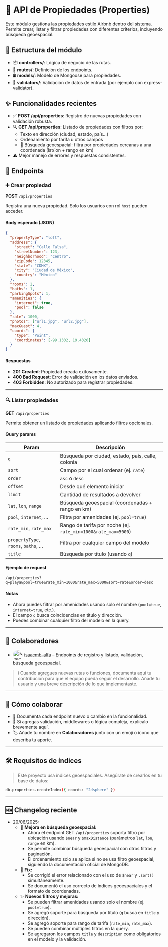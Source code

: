 # 🚀 API de Propiedades (Properties)

Este módulo gestiona las propiedades estilo Airbnb dentro del sistema. Permite crear, listar y filtrar propiedades con diferentes criterios, incluyendo búsqueda geoespacial.

## 📁 Estructura del módulo
- 📦 **controllers/**: Lógica de negocio de las rutas.
- 🔌 **routes/**: Definición de los endpoints.
- 🛢️ **models/**: Modelo de Mongoose para propiedades.
- 🧪 **validators/**: Validación de datos de entrada (por ejemplo con express-validator).

## ✨ Funcionalidades recientes
- ✅ **POST /api/properties**: Registro de nuevas propiedades con validación robusta.
- 🔍 **GET /api/properties**: Listado de propiedades con filtros por:
  - Texto en dirección (ciudad, estado, país…)
  - Ordenamiento por tarifa u otros campos
  - 📌 Búsqueda geoespacial: filtra por propiedades cercanas a una coordenada (lat/lon + rango en km)
- ⚠️ Mejor manejo de errores y respuestas consistentes.

## 📌 Endpoints

### ➕ Crear propiedad
**POST** `/api/properties`

Registra una nueva propiedad. Solo los usuarios con rol `host` pueden acceder.

#### Body esperado (JSON)

```json
{
  "propertyType": "loft",
  "address": {
    "street": "Calle Falsa",
    "streetNumber": 123,
    "neighborhood": "Centro",
    "zipCode": 12345,
    "state": "CDMX",
    "city": "Ciudad de México",
    "country": "México"
  },
  "rooms": 2,
  "baths": 1,
  "parkingSpots": 1,
  "amenities": {
    "internet": true,
    "pool": false
  },
  "rate": 1000,
  "photos": ["url1.jpg", "url2.jpg"],
  "maxGuest": 4,
  "coords": {
    "type": "Point",
    "coordinates": [-99.1332, 19.4326]
  }
}
````

#### Respuestas

* **201 Created**: Propiedad creada exitosamente.
* **400 Bad Request**: Error de validación en los datos enviados.
* **403 Forbidden**: No autorizado para registrar propiedades.

---

### 🔍 Listar propiedades

**GET** `/api/properties`

Permite obtener un listado de propiedades aplicando filtros opcionales.

#### Query params

| Param                 | Descripción                                       |
| --------------------- | ------------------------------------------------- |
| `q`                   | Búsqueda por ciudad, estado, país, calle, colonia |
| `sort`                | Campo por el cual ordenar (ej. `rate`)            |
| `order`               | `asc` o `desc`                                    |
| `offset`              | Desde qué elemento iniciar                        |
| `limit`               | Cantidad de resultados a devolver                 |
| `lat`, `lon`, `range` | Búsqueda geoespacial (coordenadas + rango en km)  |
| `pool`, `internet`, ... | Filtra por amenidades (ej. `pool=true`)                |
| `rate_min`, `rate_max` | Rango de tarifa por noche (ej. `rate_min=1000&rate_max=5000`) |
| `propertyType`, `rooms`, `baths`, ... | Filtra por cualquier campo del modelo |
| `title`                | Búsqueda por título (usando `q`)                      |

#### Ejemplo de request

```
/api/properties?q=playa&pool=true&rate_min=1000&rate_max=5000&sort=rate&order=desc
```

#### Notas

* Ahora puedes filtrar por amenidades usando solo el nombre (`pool=true`, `internet=true`, etc.).
* El campo `q` busca coincidencias en título y dirección.
* Puedes combinar cualquier filtro del modelo en la query.

---

## 👥 Colaboradores

* <img src="https://github.com/isaacmb-alfa.png" width="32" height="32" style="border-radius:50%;vertical-align:middle;" alt="isaacmb-alfa"/> [isaacmb-alfa](https://github.com/isaacmb-alfa) – Endpoints de registro y listado, validación, búsqueda geoespacial.

> ℹ️ Cuando agregues nuevas rutas o funciones, documenta aquí tu contribución para que el equipo pueda seguir el desarrollo. Añade tu usuario y una breve descripción de lo que implementaste.

---

## 📝 Cómo colaborar

* 🚀 Documenta cada endpoint nuevo o cambio en la funcionalidad.
* 📌 Si agregas validación, middlewares o lógica compleja, explícalo brevemente aquí.
* 🏷️ Añade tu nombre en **Colaboradores** junto con un emoji o ícono que describa tu aporte.

---

## 🛠️ Requisitos de índices

> Este proyecto usa índices geoespaciales. Asegúrate de crearlos en tu base de datos:

```bash
db.properties.createIndex({ coords: "2dsphere" })
```

---

## 🆕 Changelog reciente

- 20/06/2025: 
  - 🔄 **Mejora en búsqueda geoespacial:**
    - Ahora el endpoint GET `/api/properties` soporta filtro por ubicación usando `$near` y `$maxDistance` (parámetros `lat`, `lon`, `range` en km).
    - Se permite combinar búsqueda geoespacial con otros filtros y paginación.
    - El ordenamiento solo se aplica si no se usa filtro geoespacial, siguiendo la documentación oficial de MongoDB.
  - 🐞 **Fix:**
    - Se corrigió el error relacionado con el uso de `$near` y `.sort()` simultáneamente.
    - Se documentó el uso correcto de índices geoespaciales y el formato de coordenadas.
  - ✨ **Nuevos filtros y mejoras:**
    - Se pueden filtrar amenidades usando solo el nombre (ej. `pool=true`).
    - Se agregó soporte para búsqueda por título (`q` busca en `title` y dirección).
    - Se agregó soporte para rango de tarifa (`rate_min`, `rate_max`).
    - Se pueden combinar múltiples filtros en la query.
    - Se agregaron los campos `title` y `description` como obligatorios en el modelo y la validación.
